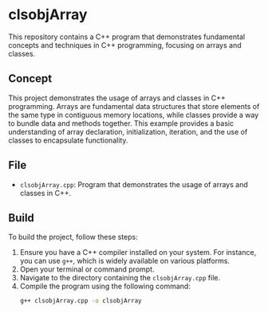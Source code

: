 # clsobjArray

This repository contains a C++ program that demonstrates fundamental concepts and techniques in C++ programming, focusing on arrays and classes.

## Concept
This project demonstrates the usage of arrays and classes in C++ programming. Arrays are fundamental data structures that store elements of the same type in contiguous memory locations, while classes provide a way to bundle data and methods together. This example provides a basic understanding of array declaration, initialization, iteration, and the use of classes to encapsulate functionality.

## File
- `clsobjArray.cpp`: Program that demonstrates the usage of arrays and classes in C++.

## Build
To build the project, follow these steps:

1. Ensure you have a C++ compiler installed on your system. For instance, you can use `g++`, which is widely available on various platforms.
2. Open your terminal or command prompt.
3. Navigate to the directory containing the `clsobjArray.cpp` file.
4. Compile the program using the following command:
   ```sh
   g++ clsobjArray.cpp -o clsobjArray
